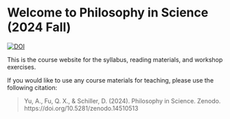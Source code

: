 # Welcome to Philosophy in Science (2024 Fall)

[![DOI](https://zenodo.org/badge/DOI/10.5281/zenodo.14510514.svg)](https://doi.org/10.5281/zenodo.14510514)

This is the course website for the syllabus, reading materials, and workshop exercises. 

If you would like to use any course materials for teaching, please use the following citation:

<blockquote>Yu, A., Fu, Q. X., & Schiller, D. (2024). Philosophy in Science. Zenodo. https://doi.org/10.5281/zenodo.14510513</blockquote>
